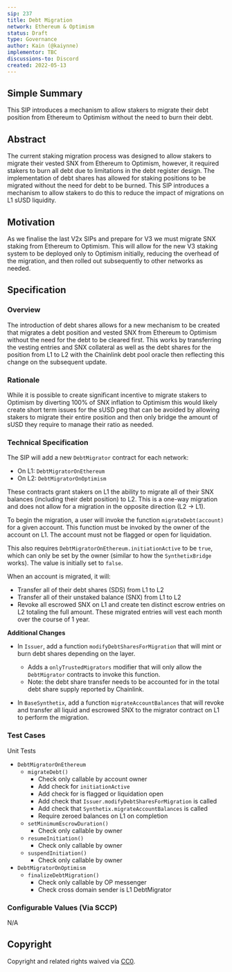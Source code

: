 ```yaml
---
sip: 237
title: Debt Migration
network: Ethereum & Optimism
status: Draft
type: Governance
author: Kain (@kaiynne)
implementor: TBC
discussions-to: Discord
created: 2022-05-13
---
```


## Simple Summary

This SIP introduces a mechanism to allow stakers to migrate their debt position from Ethereum to Optimism without the need to burn their debt.

## Abstract

The current staking migration process was designed to allow stakers to migrate their vested SNX from Ethereum to Optimism, however, it required stakers to burn all debt due to limitations in the debt register design. The implementation of debt shares has allowed for staking positions to be migrated without the need for debt to be burned. This SIP introduces a mechanism to allow stakers to do this to reduce the impact of migrations on L1 sUSD liquidity.

## Motivation

As we finalise the last V2x SIPs and prepare for V3 we must migrate SNX staking from Ethereum to Optimism. This will allow for the new V3 staking system to be deployed only to Optimism initially, reducing the overhead of the migration, and then rolled out subsequently to other networks as needed. 
## Specification

<!--The specification should describe the syntax and semantics of any new feature, there are five sections
1. Overview
2. Rationale
3. Technical Specification
4. Test Cases
5. Configurable Values
-->

### Overview

The introduction of debt shares allows for a new mechanism to be created that migrates a debt position and vested SNX from Ethereum to Optimism without the need for the debt to be cleared first. This works by transferring the vesting entries and SNX collateral as well as the debt shares for the position from L1 to L2 with the Chainlink debt pool oracle then reflecting this change on the subsequent update. 

### Rationale

While it is possible to create significant incentive to migrate stakers to Optimism by diverting 100% of SNX inflation to Optimism this would likely create short term issues for the sUSD peg that can be avoided by allowing stakers to migrate their entire position and then only bridge the amount of sUSD they require to manage their ratio as needed.

### Technical Specification

<!--The technical specification should outline the public API of the changes proposed. That is, changes to any of the interfaces Synthetix currently exposes or the creations of new ones.-->

The SIP will add a new `DebtMigrator` contract for each network:
* On L1: `DebtMigratorOnEthereum`
* On L2: `DebtMigratorOnOptimism`

These contracts grant stakers on L1 the ability to migrate all of their SNX balances (including their debt position) to L2. This is a one-way migration and does not allow for a migration in the opposite direction (L2 -> L1).

To begin the migration, a user will invoke the function `migrateDebt(account)` for a given account. This function must be invoked by the owner of the account on L1. The account must not be flagged or open for liquidation.

This also requires `DebtMigratorOnEthereum.initiationActive` to be `true`, which can only be set by the owner (similar to how the `SynthetixBridge` works). The value is initially set to `false`.

When an account is migrated, it will:
* Transfer all of their debt shares (SDS) from L1 to L2
* Transfer all of their unstaked balance (SNX) from L1 to L2
* Revoke all escrowed SNX on L1 and create ten distinct escrow entries on L2 totaling the full amount. These migrated entries will vest each month over the course of 1 year.

**Additional Changes**

* In `Issuer`, add a function `modifyDebtSharesForMigration` that will mint or burn debt shares depending on the layer.
  * Adds a `onlyTrustedMigrators` modifier that will only allow the `DebtMigrator` contracts to invoke this function.
  * Note: the debt share transfer needs to be accounted for in the total debt share supply reported by Chainlink.

* In `BaseSynthetix`, add a function `migrateAccountBalances` that will revoke and transfer all liquid and escrowed SNX to the migrator contract on L1 to perform the migration.

### Test Cases

<!--Test cases for an implementation are mandatory for SIPs but can be included with the implementation..-->

Unit Tests

* `DebtMigratorOnEthereum`
  * `migrateDebt()`
    * Check only callable by account owner
    * Add check for `initiationActive`
    * Add check for is flagged or liquidation open
    * Add check that `Issuer.modifyDebtSharesForMigration` is called
    * Add check that `Synthetix.migrateAccountBalances` is called
    * Require zeroed balances on L1 on completion
  * `setMinimumEscrowDuration()`
    * Check only callable by owner
  * `resumeInitiation()`
    * Check only callable by owner
  * `suspendInitiation()`
    * Check only callable by owner
* `DebtMigratorOnOptimism`
  * `finalizeDebtMigration()`
    * Check only callable by OP messenger
    * Check cross domain sender is L1 DebtMigrator

### Configurable Values (Via SCCP)

<!--Please list all values configurable via SCCP under this implementation.-->

N/A 

## Copyright

Copyright and related rights waived via [CC0](https://creativecommons.org/publicdomain/zero/1.0/).
